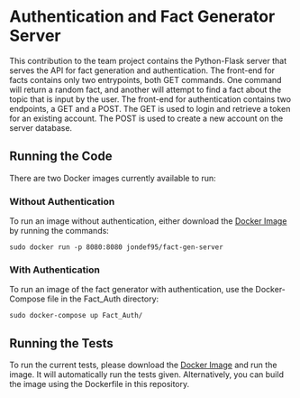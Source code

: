 # Authentication and Fact Generator Server

This contribution to the team project contains the Python-Flask server that serves the API for fact generation and authentication. The front-end for facts contains only two entrypoints, both GET commands. One command will return a random fact, and another will attempt to find a fact about the topic that is input by the user. The front-end for authentication contains two endpoints, a GET and a POST. The GET is used to login and retrieve a token for an existing account. The POST is used to create a new account on the server database.

## Running the Code
There are two Docker images currently available to run:

### Without Authentication
To run an image without authentication, either download the [Docker Image](https://hub.docker.com/r/jondef95/fact-gen-server) by running the commands:

`sudo docker run -p 8080:8080 jondef95/fact-gen-server`

### With Authentication
To run an image of the fact generator with authentication, use the Docker-Compose file in the Fact_Auth directory:

`sudo docker-compose up Fact_Auth/`

## Running the Tests
To run the current tests, please download the [Docker Image](https://hub.docker.com/r/jondef95/fact_gen_test/) and run the image. It will automatically run the tests given. Alternatively, you can build the image using the Dockerfile in this repository.
